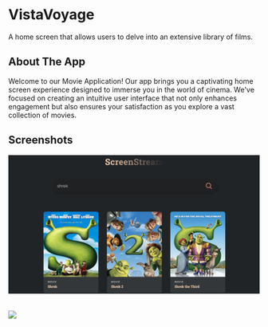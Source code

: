 # VistaVoyage
A home screen that allows users to delve into an extensive library of films.

## About The App
Welcome to our Movie Application! Our app brings you a captivating home screen experience designed to immerse you in the world of cinema. We've focused on creating an intuitive user interface that not only enhances engagement but also ensures your satisfaction as you explore a vast collection of movies.

## Screenshots
![](https://github.com/ijustin125i/ScreenStream/blob/main/images/Shrek1.png?raw=true) &nbsp;&nbsp;&nbsp;&nbsp;

![](https://github.com/ijustin125i/ScreenStream/blob/main/images/Shrek2.png) 



